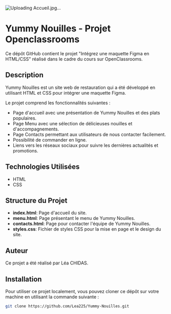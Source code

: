 ![Uploading Accueil.jpg…]()


# Yummy Nouilles - Projet Openclassrooms

Ce dépôt GitHub contient le projet "Intégrez une maquette Figma en HTML/CSS" réalisé dans le cadre du cours sur OpenClassrooms.

## Description

Yummy Nouilles est un site web de restauration qui a été développé en utilisant HTML et CSS pour intégrer une maquette Figma.

Le projet comprend les fonctionnalités suivantes :

- Page d'accueil avec une présentation de Yummy Nouilles et des plats populaires.
- Page Menu avec une sélection de délicieuses nouilles et d'accompagnements.
- Page Contacts permettant aux utilisateurs de nous contacter facilement.
- Possibilité de commander en ligne.
- Liens vers les réseaux sociaux pour suivre les dernières actualités et promotions.

## Technologies Utilisées

- HTML
- CSS

## Structure du Projet

- **index.html**: Page d'accueil du site.
- **menu.html**: Page présentant le menu de Yummy Nouilles.
- **contacts.html**: Page pour contacter l'équipe de Yummy Nouilles.
- **styles.css**: Fichier de styles CSS pour la mise en page et le design du site.

## Auteur

Ce projet a été réalisé par Léa CHIDAS.

## Installation

Pour utiliser ce projet localement, vous pouvez cloner ce dépôt sur votre machine en utilisant la commande suivante :

```bash
git clone https://github.com/Lea225/Yummy-Nouilles.git
